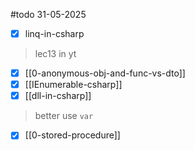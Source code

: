 #todo 
31-05-2025
- [x] linq-in-csharp
> lec13 in yt



- [x] [[0-anonymous-obj-and-func-vs-dto]]
- [x] [[IEnumerable-csharp]]
- [x] [[dll-in-csharp]]

> better use `var`

- [x] [[0-stored-procedure]]